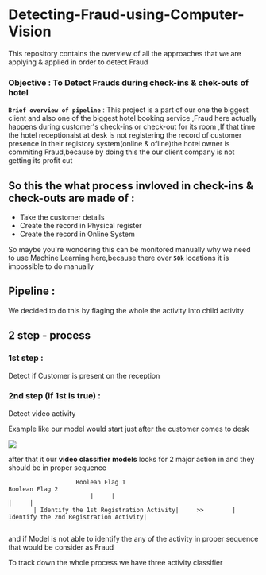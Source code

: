 # Detecting-Fraud-using-Computer-Vision
This repository contains the overview of all the approaches that we are applying & applied in order to detect Fraud

### Objective : To Detect Frauds during check-ins & chek-outs of hotel 

**`Brief overview of pipeline`**  : This project is a part of our one the biggest client and also one of the biggest hotel booking service ,Fraud here actually happens  during customer's check-ins or check-out for its room ,If that time the hotel receptionaist at desk is not registering the record of customer presence in their registory system(online & ofline)the hotel owner is commiting Fraud,because by doing this the our client company is not getting its profit cut

## So this the what process invloved in check-ins & check-outs are made of :

* Take the customer details
* Create the record in Physical register
* Create the record in Online System

So maybe you're wondering this can be monitored manually why we need to use Machine Learning here,because there over **`50k`** locations it is impossible to do manually

## Pipeline : 

We decided to do this by flaging the whole the activity into child activity

## 2 step - process

### 1st step :

Detect if Customer is present on the reception

### 2nd step (if 1st is true) :

Detect video activity 

Example like our model would start just after the customer comes to desk

<img src="https://i.imgur.com/gCf4NzK.jpg" border=0>

after that it our **video classifier models** looks for 2 major action in and they should be in proper sequence

```
                   Boolean Flag 1                                           Boolean Flag 2                
                       |     |                                                 |     |                        
       | Identify the 1st Registration Activity|     >>        | Identify the 2nd Registration Activity| 
       
 ```
                                                                                        

and if Model is not able to identify the any of the activity in proper sequence that would be consider as Fraud

To track down the whole process we have three activity classifier


